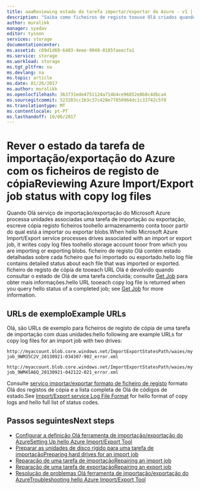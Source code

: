 ```yaml
---
title: aaaReviewing estado da tarefa importar/exportar do Azure - v1 | Microsoft Docs
description: "Saiba como ficheiros de registo toouse Olá criados quando Olá importar ou exportar tarefa foi executada estado de Olá toosee da tarefa de importação/exportação Olá."
author: muralikk
manager: syadav
editor: tysonn
services: storage
documentationcenter: 
ms.assetid: c69d1d69-6403-4eee-9949-0185faeecfa1
ms.service: storage
ms.workload: storage
ms.tgt_pltfrm: na
ms.devlang: na
ms.topic: article
ms.date: 01/26/2017
ms.author: muralikk
ms.openlocfilehash: 363731ede4751124a714b4ce96852e0b8c4dbca4
ms.sourcegitcommit: 523283cc1b3c37c428e77850964dc1c33742c5f0
ms.translationtype: MT
ms.contentlocale: pt-PT
ms.lasthandoff: 10/06/2017
---
```

# <a name="reviewing-azure-importexport-job-status-with-copy-log-files"></a><span data-ttu-id="ed297-103">Rever o estado da tarefa de importação/exportação do Azure com os ficheiros de registo de cópia</span><span class="sxs-lookup"><span data-stu-id="ed297-103">Reviewing Azure Import/Export job status with copy log files</span></span>
<span data-ttu-id="ed297-104">Quando Olá serviço de importação/exportação do Microsoft Azure processa unidades associadas uma tarefa de importação ou exportação, escreve cópia registo ficheiros toohello armazenamento conta tooor partir do qual está a importar ou exportar blobs.</span><span class="sxs-lookup"><span data-stu-id="ed297-104">When hello Microsoft Azure Import/Export service processes drives associated with an import or export job, it writes copy log files toohello storage account tooor from which you are importing or exporting blobs.</span></span> <span data-ttu-id="ed297-105">ficheiro de registo Olá contém estado detalhadas sobre cada ficheiro que foi importado ou exportado.</span><span class="sxs-lookup"><span data-stu-id="ed297-105">hello log file contains detailed status about each file that was imported or exported.</span></span> <span data-ttu-id="ed297-106">ficheiro de registo de cópia de tooeach URL Olá é devolvido quando consultar o estado de Olá de uma tarefa concluída; consulte [Get Job](/rest/api/storageservices/Get-Job3) para obter mais informações.</span><span class="sxs-lookup"><span data-stu-id="ed297-106">hello URL tooeach copy log file is returned when you query hello status of a completed job; see [Get Job](/rest/api/storageservices/Get-Job3) for more information.</span></span>  

## <a name="example-urls"></a><span data-ttu-id="ed297-107">URLs de exemplo</span><span class="sxs-lookup"><span data-stu-id="ed297-107">Example URLs</span></span>

<span data-ttu-id="ed297-108">Olá, são URLs de exemplo para ficheiros de registo de cópia de uma tarefa de importação com duas unidades:</span><span class="sxs-lookup"><span data-stu-id="ed297-108">hello following are example URLs for copy log files for an import job with two drives:</span></span>  
  
 `http://myaccount.blob.core.windows.net/ImportExportStatesPath/waies/myjob_9WM35C2V_20130921-034307-902_error.xml`  
  
 `http://myaccount.blob.core.windows.net/ImportExportStatesPath/waies/myjob_9WM45A6Q_20130921-042122-021_error.xml`  
  
 <span data-ttu-id="ed297-109">Consulte [serviço importar/exportar formato de ficheiro de registo](../storage-import-export-file-format-log.md) formato Olá dos registos de cópia e a lista completa de Olá de códigos de estado.</span><span class="sxs-lookup"><span data-stu-id="ed297-109">See [Import/Export service Log File Format](../storage-import-export-file-format-log.md) for hello format of copy logs and hello full list of status codes.</span></span>  
  
## <a name="next-steps"></a><span data-ttu-id="ed297-110">Passos seguintes</span><span class="sxs-lookup"><span data-stu-id="ed297-110">Next steps</span></span>
 
 * [<span data-ttu-id="ed297-111">Configurar a definição Olá ferramenta de importação/exportação do Azure</span><span class="sxs-lookup"><span data-stu-id="ed297-111">Setting Up hello Azure Import/Export Tool</span></span>](storage-import-export-tool-setup-v1.md)   
 * [<span data-ttu-id="ed297-112">Preparar as unidades de disco rígido para uma tarefa de importação</span><span class="sxs-lookup"><span data-stu-id="ed297-112">Preparing hard drives for an import job</span></span>](../storage-import-export-tool-preparing-hard-drives-import-v1.md)   
 * [<span data-ttu-id="ed297-113">Reparação de uma tarefa de importação</span><span class="sxs-lookup"><span data-stu-id="ed297-113">Repairing an import job</span></span>](../storage-import-export-tool-repairing-an-import-job-v1.md)   
 * [<span data-ttu-id="ed297-114">Reparação de uma tarefa de exportação</span><span class="sxs-lookup"><span data-stu-id="ed297-114">Repairing an export job</span></span>](../storage-import-export-tool-repairing-an-export-job-v1.md)   
 * [<span data-ttu-id="ed297-115">Resolução de problemas Olá ferramenta de importação/exportação do Azure</span><span class="sxs-lookup"><span data-stu-id="ed297-115">Troubleshooting hello Azure Import/Export Tool</span></span>](storage-import-export-tool-troubleshooting-v1.md)
